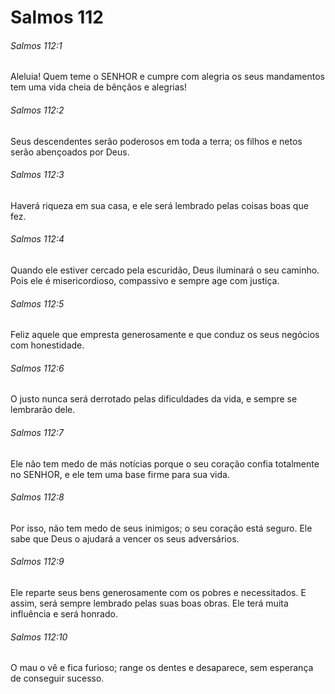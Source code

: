 # Salmos 112

###### Salmos 112:1

Aleluia! Quem teme o SENHOR e cumpre com alegria os seus mandamentos tem uma vida cheia de bênçãos e alegrias!

###### Salmos 112:2

Seus descendentes serão poderosos em toda a terra; os filhos e netos serão abençoados por Deus.

###### Salmos 112:3

Haverá riqueza em sua casa, e ele será lembrado pelas coisas boas que fez.

###### Salmos 112:4

Quando ele estiver cercado pela escuridão, Deus iluminará o seu caminho. Pois ele é misericordioso, compassivo e sempre age com justiça.

###### Salmos 112:5

Feliz aquele que empresta generosamente e que conduz os seus negócios com honestidade.

###### Salmos 112:6

O justo nunca será derrotado pelas dificuldades da vida, e sempre se lembrarão dele.

###### Salmos 112:7

Ele não tem medo de más notícias porque o seu coração confia totalmente no SENHOR, e ele tem uma base firme para sua vida.

###### Salmos 112:8

Por isso, não tem medo de seus inimigos; o seu coração está seguro. Ele sabe que Deus o ajudará a vencer os seus adversários.

###### Salmos 112:9

Ele reparte seus bens generosamente com os pobres e necessitados. E assim, será sempre lembrado pelas suas boas obras. Ele terá muita influência e será honrado.

###### Salmos 112:10

O mau o vê e fica furioso; range os dentes e desaparece, sem esperança de conseguir sucesso.

